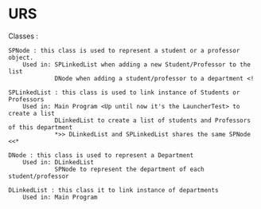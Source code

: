 # URS
Classes :

    SPNode : this class is used to represent a student or a professor object.
        Used in: SPLinkedList when adding a new Student/Professor to the list
                 DNode when adding a student/professor to a department <!

    SPLinkedList : this class is used to link instance of Students or Professors
        Used in: Main Program <Up until now it's the LauncherTest> to create a list
                 DLinkedList to create a list of students and Professors of this department
                 *>> DLinkedList and SPLinkedList shares the same SPNode <<*

    DNode : this class is used to represent a Department
        Used in: DLinkedList
                 SPNode to represent the department of each student/professor

    DLinkedList : this class it to link instance of departments
        Used in: Main Program